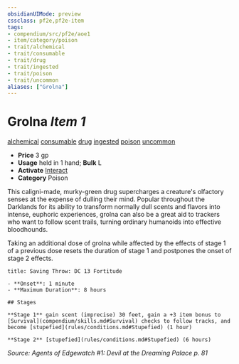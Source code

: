 ```yaml
---
obsidianUIMode: preview
cssclass: pf2e,pf2e-item
tags:
- compendium/src/pf2e/aoe1
- item/category/poison
- trait/alchemical
- trait/consumable
- trait/drug
- trait/ingested
- trait/poison
- trait/uncommon
aliases: ["Grolna"]
---
```

# Grolna *Item 1*  
[alchemical](rules/traits/alchemical.md)  [consumable](rules/traits/consumable.md)  [drug](rules/traits/drug-gmg.md)  [ingested](rules/traits/ingested.md)  [poison](rules/traits/poison.md)  [uncommon](rules/traits/uncommon.md)  

- **Price** 3 gp
- **Usage** held in 1 hand; **Bulk** L
- **Activate** [Interact](rules/actions/interact.md)
- **Category** Poison

This caligni-made, murky-green drug supercharges a creature's olfactory senses at the expense of dulling their mind. Popular throughout the Darklands for its ability to transform normally dull scents and flavors into intense, euphoric experiences, grolna can also be a great aid to trackers who want to follow scent trails, turning ordinary humanoids into effective bloodhounds.

Taking an additional dose of grolna while affected by the effects of stage 1 of a previous dose resets the duration of stage 1 and postpones the onset of stage 2 effects.

```ad-inline-affliction
title: Saving Throw: DC 13 Fortitude

- **Onset**: 1 minute
- **Maximum Duration**: 8 hours

## Stages

**Stage 1** gain scent (imprecise) 30 feet, gain a +3 item bonus to [Survival](compendium/skills.md#Survival) checks to follow tracks, and become [stupefied](rules/conditions.md#Stupefied) (1 hour)

**Stage 2** [stupefied](rules/conditions.md#Stupefied) (6 hours)
```

*Source: Agents of Edgewatch #1: Devil at the Dreaming Palace p. 81*
